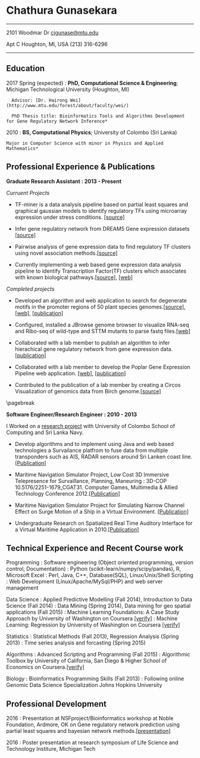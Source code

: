 Chathura Gunasekara
============

-------------------     ----------------------------
2101 Woodmar Dr                     cjgunase@mtu.edu

Apt C Houghton, MI, USA               (213) 316-6296 
-------------------     ----------------------------

Education
---------

2017 Spring (expected)
:   **PhD, Computational Science & Engineering**; Michigan Technological University (Houghton, MI)

      Advisor: [Dr. Hairong Wei](http://www.mtu.edu/forest/about/faculty/wei/)
   
      PhD Thesis title: Bioinformatics Tools and Algorithms Development for Gene Regulatory Network Inference*
       

2010
:   **BS, Computational Physics**; University of Colombo (Sri Lanka)
    
    Major in Computer Science with minor in Physics and Applied Mathematics*

Professional Experience & Publications
----------

**Graduate Research Assistant : 2013 - Present**

_Curruent Projects_

* TF-miner is a data analysis pipeline based on partial least squares and graphical gaussian models to identify regulatory TFs using microarray expression under stress conditions. [[source]](https://github.com/cjgunase/TF-miner)


* Infer gene regulatory network from DREAM5 Gene expression datasets [[source]](https://github.com/cjgunase/DREAM5_gene_net.git)


* Pairwise analysis of gene expression data to find regulatory TF clusters using novel association methods.[[source]](https://github.com/cjgunase/MIC_based_gene_expr_analysis)


* Currently implementing a  web based gene expression data analysis pipeline to identify Transcription Factor(TF) clusters which associates with known biological pathways.[[source]](https://github.com/cjgunase/TF-Cluster), [[web]](http://sys.bio.mtu.edu/cluster/index.php)

_Completed projects_

* Developed an algorithm and web application to search for degenerate motifs in the promoter regions of 50 plant species genomes.[[source]](https://github.com/cjgunase/exactSearch), [[web]](http://sys.bio.mtu.edu/motif/), [[publication]](http://plantmethods.biomedcentral.com/articles/10.1186/s13007-016-0126-6)


* Configured, installed a JBrowse genome browser to visualize RNA-seq and Ribo-seq of wild-type and STTM mutants to parse fastq files.[[web]](https://blossom.ffr.mtu.edu/designindex2.php)


* Collaborated with a lab member to publish an algorithm to infer hierachical gene regulatory network from gene expression data.[[publication]](https://www.ncbi.nlm.nih.gov/pmc/articles/PMC4797117/)


* Collaborated with a lab member  to develop the  Poplar Gene Expression Pipeline web application. [[web]](http://sys.bio.mtu.edu), [[publication]](http://link.springer.com/article/10.1007/s11295-014-0745-x#page-1)


* Contributed to the publication of a lab member by creating a Circos Visualization of genomics data from Birch genome.[[source]](https://github.com/cjgunase/myVisualizations/tree/master/circos)

\pagebreak

**Software Engineer/Research Engineer : 2010 - 2013**

I Worked on a [research project](http://www.vidusayura.org/?page_id=2) with University of Colombo School of Computing and Sri Lanka Navy.


* Develop algorithms and to implement using Java and web based technologies a Survailance platfrom to fuse data from multiple transponders such as AIS, RADAR sensors around Sri Lanken coast line.[[Publication]](http://www.icter.org/conference/icter2012/paper/50)

* Maritime Navigation Simulator Project, Low Cost 3D Immersive Telepresence for Survaillance, Planning, Maneuring : 3D-COP	10.5176/2251-1679_CGAT31. Computer Games, Multimedia & Allied Technology Conference 2012.[[Publication]](http://www.cgames.com.sg/PriorYearsPaper2012.html)

* Maritime Navigation Simulator Project for Simulating Narrow Channel Effect on Surge Motion of a Ship in a Virtual Environment. [[Publication]](http://www.icter.org/conference/icter2012/paper/31)

* Undergraduate Research on Spatialized Real Time Auditory Interface for a Virtual Maritime Application in 2010.[[Publication]](http://www.icter.org/conference/archive2011/index.php/icter/ICTer2010/paper/view/65)


Technical Experience and Recent Course work
--------------------

Programming
:   Software engineering (Object oriented programming, version control, Documentation)
:   Python (scikit-learn/numpy/scipy/pandas), R, Microsoft Excel
:   Perl, Java, C++, Database(SQL), Linux/Unix/Shell Scripting
:   Web Development (Linux/Apache/MySql/PHP) and web server management

Data Science
:   Applied Predictive Modelling (Fall 2014), Introduction to Data Science (Fall 2014)
:   Data Mining (Spring 2014), Data mining for geo spatial applications (Fall 2015)
:   Machine Learning Foundations: A Case Study Approach by University of Washington on Coursera [[verify]](https://www.coursera.org/account/accomplishments/certificate/UALSGBFJHK7W)
:   Machine Learning: Regression by University of Washington on Coursera [[verify]](https://www.coursera.org/account/accomplishments/certificate/2AXNSM86GTZS)

Statistics
:   Statistical Methods (Fall 2013), Regression Analysis (Spring 2013)
:   Time series analysis and forcasting (Spring 2015)

Algorithms
:   Advanced Scripting and Programming (Fall 2015)
:   Algorithmic Toolbox by University of California, San Diego & Higher School of Economics on Coursera.[[verify]](https://www.coursera.org/account/accomplishments/certificate/KSF3Q7M96AWB)

Biology
:   Bioinformatics Programming Skills (Fall 2013)
:   Following online Genomic Data Science Specialization Johns Hopkins University

Professional Development
------------------------

2016
:     Presentation at NSFproject/Bioinformatics workshop at Noble Foundation, Ardmore, OK on Gene regulatory network prediction using partial least squares and bayesian network methods.[[presentation]](http://www.slideshare.net/secret/15sqXSMbpOHAOQ)

2016
:     Poster presentation at research symposium of Life Science and Technology Institure, Michigan Tech
